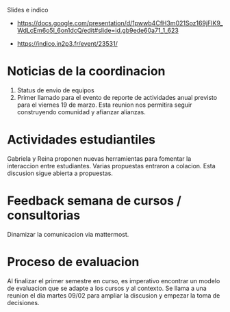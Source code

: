 Slides e indico

* https://docs.google.com/presentation/d/1pwwb4CfH3m021Soz169jFIK9_WdLcEm6o5l_6on1dcQ/edit#slide=id.gb9ede60a71_1_623

* https://indico.in2p3.fr/event/23531/


# Noticias de la coordinacion

1. Status de envio de equipos
2. Primer llamado para el evento de reporte de actividades anual previsto para el viernes 19 de marzo. Esta reunion nos permitira seguir construyendo comunidad y afianzar alianzas.

# Actividades estudiantiles

Gabriela y Reina proponen nuevas herramientas para fomentar la interaccion entre estudiantes.
Varias propuestas entraron a colacion. 
Esta discusion sigue abierta a propuestas.

# Feedback semana de cursos /  consultorias

Dinamizar la comunicacion via mattermost.

# Proceso de evaluacion

Al finalizar el primer semestre en curso, es imperativo encontrar un modelo de evaluacion que se adapte a los cursos y al contexto.
Se llama a una reunion el dia martes 09/02 para ampliar la discusion y empezar la toma de decisiones.

